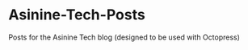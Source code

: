 Asinine-Tech-Posts
==================

Posts for the Asinine Tech blog (designed to be used with Octopress)